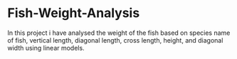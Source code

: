 # Fish-Weight-Analysis
In this project i have analysed the weight of the fish based on species name of fish, vertical length, diagonal length, cross length, height, and diagonal width using linear models. 
